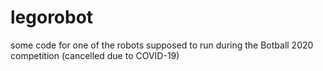 # legorobot
some code for one of the robots supposed to run during the Botball 2020 competition (cancelled due to COVID-19) 
